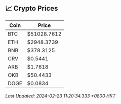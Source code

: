 ## 📈 Crypto Prices

| Coin | Price |
| ---- | ----- |
| BTC | $51028.7612 |
| ETH | $2948.3739 |
| BNB | $378.3125 |
| CRV | $0.5441 |
| ARB | $1.7618 |
| OKB | $50.4433 |
| DOGE | $0.0834 |

_Last Updated: 2024-02-23 11:20:34.333 +0800 HKT_